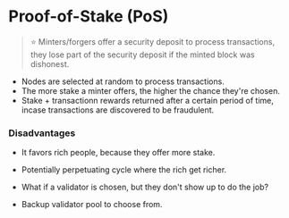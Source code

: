 # Proof-of-Stake (PoS)
> ⭐ Minters/forgers offer a security deposit to process transactions, they lose part of the security deposit if the minted block was dishonest.

- Nodes are selected at random to process transactions.
- The more stake a minter offers, the higher the chance they're chosen.
- Stake + transactionn rewards returned after a certain period of time, incase transactions are discovered to be fraudulent.

### Disadvantages
- It favors rich people, because they offer more stake.
- Potentially perpetuating cycle where the rich get richer.

- What if a validator is chosen, but they don't show up to do the job?
- Backup validator pool to choose from.



